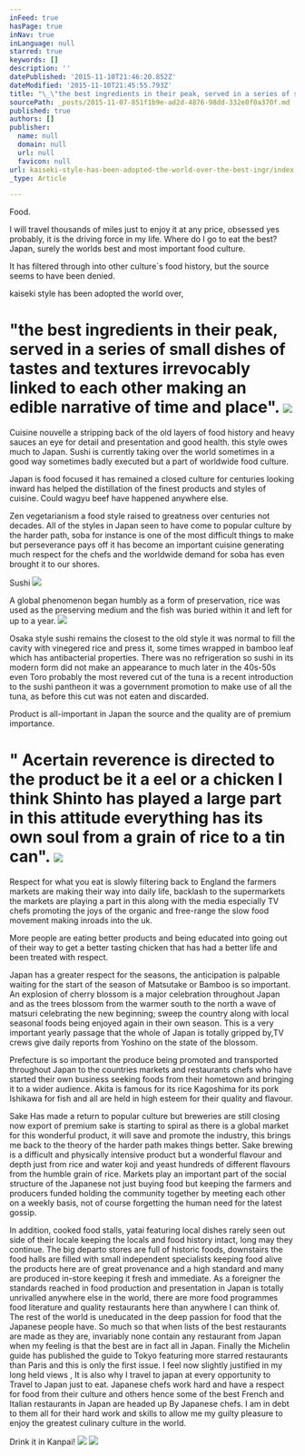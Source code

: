 ```yaml
---
inFeed: true
hasPage: true
inNav: true
inLanguage: null
starred: true
keywords: []
description: ''
datePublished: '2015-11-10T21:46:20.852Z'
dateModified: '2015-11-10T21:45:55.793Z'
title: "\_\"the best ingredients in their peak, served in a series of small dishes of tastes and textures irrevocably linked to each other making an edible narrative of time and place\".\_"
sourcePath: _posts/2015-11-07-851f1b9e-ad2d-4876-98dd-332e0f0a370f.md
published: true
authors: []
publisher:
  name: null
  domain: null
  url: null
  favicon: null
url: kaiseki-style-has-been-adopted-the-world-over-the-best-ingr/index.html
_type: Article

---
```

Food.

I will travel thousands of miles just to enjoy it at any price, obsessed yes probably, it is the driving force in my life.
Where do I go to eat the best? Japan, surely the worlds best and most important food culture. 

It has filtered through into other culture\`s food history, but the source seems to have been denied. 

kaiseki style has been adopted the world over,

# "the best ingredients in their peak, served in a series of small dishes of tastes and textures irrevocably linked to each other making an edible narrative of time and place". ![](https://the-grid-user-content.s3-us-west-2.amazonaws.com/3b4698ea-7e02-4e01-b839-2fa7dc3df55f.jpg)

Cuisine nouvelle a stripping back of the old layers of food history and heavy sauces an eye for detail and presentation and good health. this style owes much to Japan.
Sushi is currently taking over the world sometimes in a good way sometimes badly executed but a part of worldwide food culture. 

Japan is food focused it has remained a closed culture for centuries looking inward has helped the distillation of the finest products and styles of cuisine. Could wagyu beef have happened anywhere else.

Zen vegetarianism a food style raised to greatness over centuries not decades.
All of the styles in Japan seen to have come to popular culture by the harder path, soba for instance is one of the most difficult things to make but perseverance pays off it has become an important cuisine generating much respect for the chefs and the worldwide demand for soba has even brought it to our shores.  

Sushi ![](https://the-grid-user-content.s3-us-west-2.amazonaws.com/ce7b1d42-4734-408d-b86f-5d7a23e4e6cd.jpg)

A global phenomenon began humbly as a form of preservation, rice was used as the preserving medium and the fish was buried within it and left for up to a year. ![](https://the-grid-user-content.s3-us-west-2.amazonaws.com/01974be2-1508-422b-a4ce-07b533d04c9d.jpg)

Osaka style sushi remains the closest to the old style it was normal to fill the cavity with vinegered rice and press it, some times wrapped in bamboo leaf which has antibacterial properties.
There was no refrigeration so sushi in its modern form did not make an appearance to much later in the 40s-50s even Toro probably the most revered cut of the tuna is a recent introduction to the sushi pantheon it was a government promotion to make use of all the tuna, as before this cut was not eaten and discarded.

Product is all-important in Japan the source and the quality are of premium importance. 

# " Acertain reverence is directed to the product be it a eel or a chicken I think Shinto has played a large part in this attitude everything has its own soul from a grain of rice to a tin can". ![](https://the-grid-user-content.s3-us-west-2.amazonaws.com/658fb0d1-68ad-4420-bded-dc30c777b1b5.jpg)

Respect for what you eat is slowly filtering back to England the farmers markets are making their way into daily life, backlash to the supermarkets the markets are playing a part in this along with the media especially TV chefs promoting the joys of the organic and free-range the slow food movement making inroads into the uk.  

More people are eating better products and being educated into going out of their way to get a better tasting chicken that has had a better life and been treated with respect. 

Japan has a greater respect for the seasons, the anticipation is palpable waiting for the start of the season of Matsutake or Bamboo is so important. 
An explosion of cherry blossom is a major celebration throughout Japan and as the trees blossom from the warmer south to the north a wave of matsuri celebrating the new beginning; sweep the country along with local seasonal foods being enjoyed again in their own season.
This is a very important yearly passage that the whole of Japan is totally gripped by,TV crews give daily reports from Yoshino on the state of the blossom.

Prefecture is so important the produce being promoted and transported throughout Japan to the countries markets and restaurants chefs who have started their own business seeking foods from their hometown and bringing it to a wider audience.
Akita is famous for its rice Kagoshima for its pork Ishikawa for fish and all are held in high esteem for their quality and flavour. 

Sake Has made a return to popular culture but breweries are still closing now export of premium sake is starting to spiral as there is a global market for this wonderful product, it will save and promote the industry, this brings me back to the theory of the harder path makes things better.
Sake brewing is a difficult and physically intensive product but a wonderful flavour and depth just from rice and water koji and yeast hundreds of different flavours from the humble grain of rice.
Markets play an important part of the social structure of the Japanese not just buying food but keeping the farmers and producers funded holding the community together by meeting each other on a weekly basis, not of course forgetting the human need for the latest gossip. 

In addition, cooked food stalls, yatai featuring local dishes rarely seen out side of their locale keeping the locals and food history intact, long may they continue.
The big departo stores are full of historic foods, downstairs the food halls are filled with small independent specialists keeping food alive the products here are of great provenance and a high standard and many are produced in-store keeping it fresh and immediate.
As a foreigner the standards reached in food production and presentation in Japan is totally unrivalled anywhere else in the world, there are more food programmes food literature and quality restaurants here than anywhere I can think of.
The rest of the world is uneducated in the deep passion for food that the Japanese people have.
So much so that when lists of the best restaurants are made as they are, invariably none contain any restaurant from Japan when my feeling is that the best are in fact all in Japan.
Finally the Michelin guide has published the guide to Tokyo featuring more starred restaurants than Paris and this is only the first issue.
I feel now slightly justified in my long held views , It is also why I travel to japan at every opportunity to Travel to Japan just to eat.
Japanese chefs work hard and have a respect for food from their culture and others hence some of the best French and Italian restaurants in Japan are headed up By Japanese chefs.
I am in debt to them all for their hard work and skills to allow me my guilty pleasure to enjoy the greatest culinary culture in the world.

Drink it in Kanpai!
![](https://the-grid-user-content.s3-us-west-2.amazonaws.com/2cbc0c40-3ec9-4bfe-8a2c-6069af54e790.jpg)
![](https://the-grid-user-content.s3-us-west-2.amazonaws.com/7c6eb0ca-2e93-4492-aaa0-c703f41d0b14.jpg)